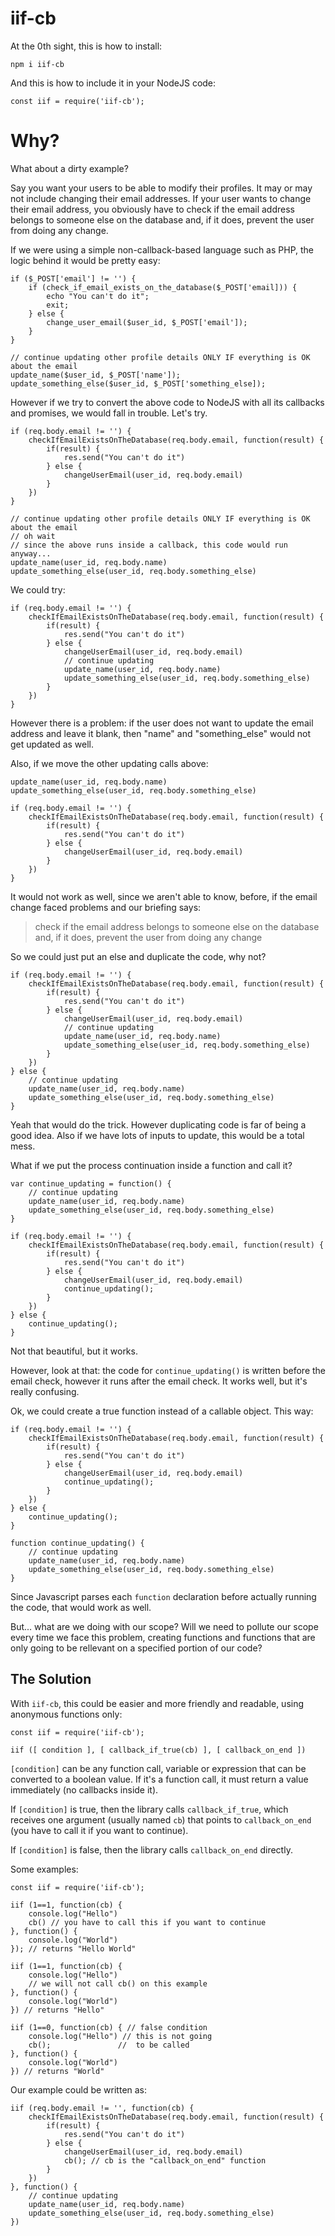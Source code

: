 # iif-cb

At the 0th sight, this is how to install:

```
npm i iif-cb
```

And this is how to include it in your NodeJS code:

```
const iif = require('iif-cb');
```

#  Why?

What about a dirty example?

Say you want your users to be able to modify their profiles. It may or may not include changing their email addresses. If your user wants to change their email address, you obviously have to check if the email address belongs to someone else on the database and, if it does, prevent the user from doing any change.

If we were using a simple non-callback-based language such as PHP, the logic behind it would be pretty easy:

```
if ($_POST['email'] != '') {
    if (check_if_email_exists_on_the_database($_POST['email])) {
        echo "You can't do it";
        exit;
    } else {
        change_user_email($user_id, $_POST['email']);
    }
}

// continue updating other profile details ONLY IF everything is OK about the email
update_name($user_id, $_POST['name']);
update_something_else($user_id, $_POST['something_else]);
```

However if we try to convert the above code to NodeJS with all its callbacks and promises, we would fall in trouble. Let's try.

```
if (req.body.email != '') {
    checkIfEmailExistsOnTheDatabase(req.body.email, function(result) {
        if(result) {
            res.send("You can't do it")
        } else {
            changeUserEmail(user_id, req.body.email)
        }
    })
}

// continue updating other profile details ONLY IF everything is OK about the email
// oh wait
// since the above runs inside a callback, this code would run anyway...
update_name(user_id, req.body.name)
update_something_else(user_id, req.body.something_else)
```

We could try:

```
if (req.body.email != '') {
    checkIfEmailExistsOnTheDatabase(req.body.email, function(result) {
        if(result) {
            res.send("You can't do it")
        } else {
            changeUserEmail(user_id, req.body.email)
            // continue updating
            update_name(user_id, req.body.name)
            update_something_else(user_id, req.body.something_else)
        }
    })
}
```

However there is a problem: if the user does not want to update the email address and leave it blank, then "name" and "something_else" would not get updated as well.

Also, if we move the other updating calls above:

```
update_name(user_id, req.body.name)
update_something_else(user_id, req.body.something_else)

if (req.body.email != '') {
    checkIfEmailExistsOnTheDatabase(req.body.email, function(result) {
        if(result) {
            res.send("You can't do it")
        } else {
            changeUserEmail(user_id, req.body.email)
        }
    })
}
```

It would not work as well, since we aren't able to know, before, if the email change faced problems and our briefing says:

> check if the email address belongs to someone else on the database and, if it does, prevent the user from doing any change

So we could just put an else and duplicate the code, why not?

```
if (req.body.email != '') {
    checkIfEmailExistsOnTheDatabase(req.body.email, function(result) {
        if(result) {
            res.send("You can't do it")
        } else {
            changeUserEmail(user_id, req.body.email)
            // continue updating
            update_name(user_id, req.body.name)
            update_something_else(user_id, req.body.something_else)
        }
    })
} else {
    // continue updating
    update_name(user_id, req.body.name)
    update_something_else(user_id, req.body.something_else)
}
```

Yeah that would do the trick. However duplicating code is far of being a good idea. Also if we have lots of inputs to update, this would be a total mess.

What if we put the process continuation inside a function and call it?

```
var continue_updating = function() {
    // continue updating
    update_name(user_id, req.body.name)
    update_something_else(user_id, req.body.something_else)
}

if (req.body.email != '') {
    checkIfEmailExistsOnTheDatabase(req.body.email, function(result) {
        if(result) {
            res.send("You can't do it")
        } else {
            changeUserEmail(user_id, req.body.email)
            continue_updating();
        }
    })
} else {
    continue_updating();
}
```

Not that beautiful, but it works.

However, look at that: the code for `continue_updating()` is written before the email check, however it runs after the email check. It works well, but it's really confusing.

Ok, we could create a true function instead of a callable object. This way:

```
if (req.body.email != '') {
    checkIfEmailExistsOnTheDatabase(req.body.email, function(result) {
        if(result) {
            res.send("You can't do it")
        } else {
            changeUserEmail(user_id, req.body.email)
            continue_updating();
        }
    })
} else {
    continue_updating();
}

function continue_updating() {
    // continue updating
    update_name(user_id, req.body.name)
    update_something_else(user_id, req.body.something_else)
}
```

Since Javascript parses each `function` declaration before actually running the code, that would work as well.

But... what are we doing with our scope? Will we need to pollute our scope every time we face this problem, creating functions and functions that are only going to be rellevant on a specified portion of our code?

## The Solution

With `iif-cb`, this could be easier and more friendly and readable, using anonymous functions only:

```
const iif = require('iif-cb');

iif ([ condition ], [ callback_if_true(cb) ], [ callback_on_end ])
```

`[condition]` can be any function call, variable or expression that can be converted to a boolean value. If it's a function call, it must return a value immediately (no callbacks inside it).

If `[condition]` is true, then the library calls `callback_if_true`, which receives one argument (usually named `cb`) that points to `callback_on_end` (you have to call it if you want to continue).

If `[condition]` is false, then the library calls `callback_on_end` directly.

Some examples:

```
const iif = require('iif-cb');

iif (1==1, function(cb) {
    console.log("Hello")
    cb() // you have to call this if you want to continue
}, function() {
    console.log("World")
}); // returns "Hello World"

iif (1==1, function(cb) {
    console.log("Hello")
    // we will not call cb() on this example
}, function() {
    console.log("World")
}) // returns "Hello"

iif (1==0, function(cb) { // false condition
    console.log("Hello") // this is not going
    cb();               //  to be called
}, function() {
    console.log("World")
}) // returns "World"
```

Our example could be written as:

```
iif (req.body.email != '', function(cb) {
    checkIfEmailExistsOnTheDatabase(req.body.email, function(result) {
        if(result) {
            res.send("You can't do it")
        } else {
            changeUserEmail(user_id, req.body.email)
            cb(); // cb is the "callback_on_end" function
        }
    })
}, function() {
    // continue updating
    update_name(user_id, req.body.name)
    update_something_else(user_id, req.body.something_else)
})
```